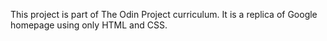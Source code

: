 This project is part of The Odin Project curriculum. It is a replica of Google homepage using only HTML and CSS.
